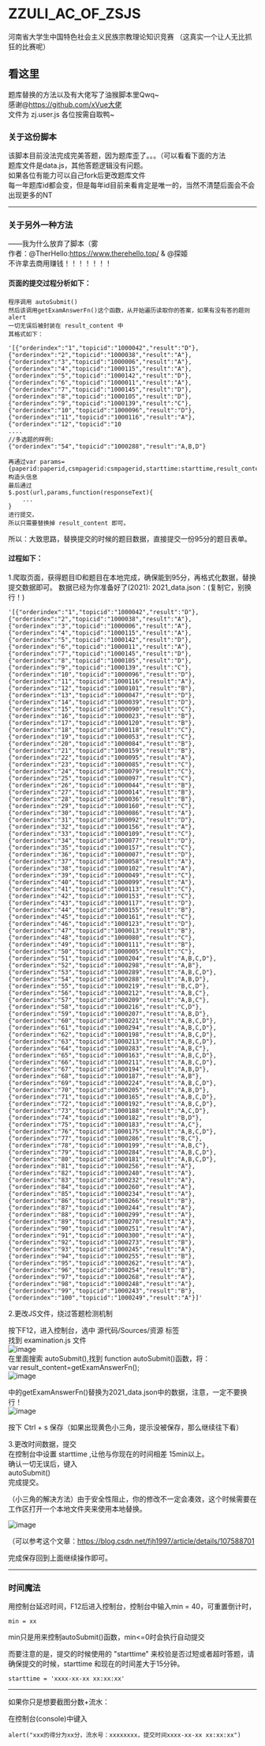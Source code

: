 # ZZULI_AC_OF_ZSJS
河南省大学生中国特色社会主义民族宗教理论知识竞赛
（这真实一个让人无比抓狂的比赛呢）
## 看这里
题库替换的方法以及有大佬写了油猴脚本里Qwq~  
感谢@https://github.com/xVue大佬    
文件为 zj.user.js  各位按需自取鸭~
### 关于这份脚本
该脚本目前没法完成完美答题，因为题库歪了。。。（可以看看下面的方法  
题库文件是data.js，其他答题逻辑没有问题。  
如果各位有能力可以自己fork后更改题库文件  
每一年题库id都会变，但是每年id目前来看肯定是唯一的，当然不清楚后面会不会出现更多的NT  
- - -
### 关于另外一种方法
——我为什么放弃了脚本（雾  
作者：@TherHello:https://www.therehello.top/ & @探姬  
不许拿去商用赚钱！！！！！！！  
#### 页面的提交过程分析如下：
```
程序调用 autoSubmit()  
然后该调用getExamAnswerFn()这个函数，从开始遍历读取你的答案，如果有没有答的题则alert  
一切无误后被封装在 result_content 中  
其格式如下：  

'[{"orderindex":"1","topicid":"1000042","result":"D"},{"orderindex":"2","topicid":"1000038","result":"A"},{"orderindex":"3","topicid":"1000006","result":"A"},{"orderindex":"4","topicid":"1000115","result":"A"},{"orderindex":"5","topicid":"1000142","result":"D"},{"orderindex":"6","topicid":"1000011","result":"A"},{"orderindex":"7","topicid":"1000145","result":"D"},{"orderindex":"8","topicid":"1000105","result":"D"},{"orderindex":"9","topicid":"1000139","result":"C"},{"orderindex":"10","topicid":"1000096","result":"D"},{"orderindex":"11","topicid":"1000116","result":"A"},{"orderindex":"12","topicid":"10
....
//多选题的样例:  
{"orderindex":"54","topicid":"1000288","result":"A,B,D"}  

再通过var params={paperid:paperid,csmpagerid:csmpagerid,starttime:starttime,result_content:result_content,memberusercode:memberusercode,memberschoolid:memberschoolid,membernickname:membernickname,ssm:getSSM()}构造头信息
最后通过
$.post(url,params,function(responseText){
    ...
}
进行提交，
所以只需要替换掉 result_content 即可。
```

所以：大致思路，替换提交的时候的题目数据，直接提交一份95分的题目表单。

#### 过程如下：
1.爬取页面，获得题目ID和题目在本地完成，确保能到95分，再格式化数据，替换提交数据即可。
数据已经为你准备好了(2021): 
2021_data.json：(复制它，别换行！)   
```
'[{"orderindex":"1","topicid":"1000042","result":"D"},{"orderindex":"2","topicid":"1000038","result":"A"},{"orderindex":"3","topicid":"1000006","result":"A"},{"orderindex":"4","topicid":"1000115","result":"A"},{"orderindex":"5","topicid":"1000142","result":"D"},{"orderindex":"6","topicid":"1000011","result":"A"},{"orderindex":"7","topicid":"1000145","result":"D"},{"orderindex":"8","topicid":"1000105","result":"D"},{"orderindex":"9","topicid":"1000139","result":"C"},{"orderindex":"10","topicid":"1000096","result":"D"},{"orderindex":"11","topicid":"1000116","result":"A"},{"orderindex":"12","topicid":"1000101","result":"B"},{"orderindex":"13","topicid":"1000047","result":"D"},{"orderindex":"14","topicid":"1000039","result":"D"},{"orderindex":"15","topicid":"1000090","result":"C"},{"orderindex":"16","topicid":"1000023","result":"B"},{"orderindex":"17","topicid":"1000120","result":"B"},{"orderindex":"18","topicid":"1000118","result":"C"},{"orderindex":"19","topicid":"1000053","result":"C"},{"orderindex":"20","topicid":"1000084","result":"B"},{"orderindex":"21","topicid":"1000159","result":"B"},{"orderindex":"22","topicid":"1000095","result":"A"},{"orderindex":"23","topicid":"1000085","result":"C"},{"orderindex":"24","topicid":"1000079","result":"C"},{"orderindex":"25","topicid":"1000097","result":"C"},{"orderindex":"26","topicid":"1000044","result":"B"},{"orderindex":"27","topicid":"1000014","result":"B"},{"orderindex":"28","topicid":"1000036","result":"B"},{"orderindex":"29","topicid":"1000160","result":"C"},{"orderindex":"30","topicid":"1000086","result":"A"},{"orderindex":"31","topicid":"1000092","result":"D"},{"orderindex":"32","topicid":"1000156","result":"A"},{"orderindex":"33","topicid":"1000109","result":"C"},{"orderindex":"34","topicid":"1000077","result":"D"},{"orderindex":"35","topicid":"1000157","result":"C"},{"orderindex":"36","topicid":"1000007","result":"D"},{"orderindex":"37","topicid":"1000058","result":"A"},{"orderindex":"38","topicid":"1000102","result":"A"},{"orderindex":"39","topicid":"1000049","result":"C"},{"orderindex":"40","topicid":"1000099","result":"A"},{"orderindex":"41","topicid":"1000113","result":"C"},{"orderindex":"42","topicid":"1000153","result":"C"},{"orderindex":"43","topicid":"1000117","result":"D"},{"orderindex":"44","topicid":"1000155","result":"B"},{"orderindex":"45","topicid":"1000161","result":"C"},{"orderindex":"46","topicid":"1000123","result":"D"},{"orderindex":"47","topicid":"1000013","result":"B"},{"orderindex":"48","topicid":"1000080","result":"C"},{"orderindex":"49","topicid":"1000111","result":"B"},{"orderindex":"50","topicid":"1000005","result":"C"},{"orderindex":"51","topicid":"1000204","result":"A,B,C,D"},{"orderindex":"52","topicid":"1000298","result":"A,B"},{"orderindex":"53","topicid":"1000289","result":"A,B,C,D"},{"orderindex":"54","topicid":"1000288","result":"A,B,D"},{"orderindex":"55","topicid":"1000219","result":"B,C,D"},{"orderindex":"56","topicid":"1000212","result":"A,B,C"},{"orderindex":"57","topicid":"1000209","result":"A,B,C"},{"orderindex":"58","topicid":"1000216","result":"C,D"},{"orderindex":"59","topicid":"1000207","result":"A,B,D"},{"orderindex":"60","topicid":"1000221","result":"A,B,C,D"},{"orderindex":"61","topicid":"1000294","result":"A,B,C,D"},{"orderindex":"62","topicid":"1000198","result":"A,B,C,D"},{"orderindex":"63","topicid":"1000213","result":"A,B,C,D"},{"orderindex":"64","topicid":"1000283","result":"A,B,C"},{"orderindex":"65","topicid":"1000163","result":"A,B,C,D"},{"orderindex":"66","topicid":"1000211","result":"A,B,C,D"},{"orderindex":"67","topicid":"1000194","result":"A,B,D"},{"orderindex":"68","topicid":"1000187","result":"A,B"},{"orderindex":"69","topicid":"1000224","result":"A,B,C,D"},{"orderindex":"70","topicid":"1000205","result":"A,B,D"},{"orderindex":"71","topicid":"1000165","result":"A,B,C,D"},{"orderindex":"72","topicid":"1000192","result":"A,B,C,D"},{"orderindex":"73","topicid":"1000188","result":"A,C,D"},{"orderindex":"74","topicid":"1000182","result":"B,D"},{"orderindex":"75","topicid":"1000183","result":"A,C"},{"orderindex":"76","topicid":"1000175","result":"A,B,C,D"},{"orderindex":"77","topicid":"1000286","result":"B,C"},{"orderindex":"78","topicid":"1000199","result":"A,B,C"},{"orderindex":"79","topicid":"1000284","result":"A,B,C,D"},{"orderindex":"80","topicid":"1000181","result":"A,B,C,D"},{"orderindex":"81","topicid":"1000256","result":"A"},{"orderindex":"82","topicid":"1000240","result":"A"},{"orderindex":"83","topicid":"1000232","result":"A"},{"orderindex":"84","topicid":"1000260","result":"A"},{"orderindex":"85","topicid":"1000234","result":"A"},{"orderindex":"86","topicid":"1000266","result":"B"},{"orderindex":"87","topicid":"1000244","result":"A"},{"orderindex":"88","topicid":"1000299","result":"A"},{"orderindex":"89","topicid":"1000270","result":"A"},{"orderindex":"90","topicid":"1000251","result":"A"},{"orderindex":"91","topicid":"1000300","result":"A"},{"orderindex":"92","topicid":"1000273","result":"B"},{"orderindex":"93","topicid":"1000245","result":"A"},{"orderindex":"94","topicid":"1000255","result":"B"},{"orderindex":"95","topicid":"1000262","result":"A"},{"orderindex":"96","topicid":"1000254","result":"B"},{"orderindex":"97","topicid":"1000268","result":"A"},{"orderindex":"98","topicid":"1000248","result":"A"},{"orderindex":"99","topicid":"1000243","result":"B"},{"orderindex":"100","topicid":"1000249","result":"A"}]'
```  

2.更改JS文件，绕过答题检测机制  

按下F12，进入控制台，选中 源代码/Sources/资源 标签   
找到 examination.js 文件  
![image](https://user-images.githubusercontent.com/41804496/142233436-5e442527-9c4a-43c7-accf-4232c41231b5.png)    
在里面搜索 autoSubmit(),找到 function autoSubmit()函数，将：    
var result_content=getExamAnswerFn();  
![image](https://user-images.githubusercontent.com/41804496/142237598-52f599e9-5d5a-49bd-a0b4-09766e86a79d.png)

中的getExamAnswerFn()替换为2021_data.json中的数据，注意，一定不要换行！  
![image](https://user-images.githubusercontent.com/41804496/142237763-1a696d7a-4ddc-44b2-bb40-daaf3feac1d8.png)

按下 Ctrl + s 保存（如果出现黄色小三角，提示没被保存，那么继续往下看）  

3.更改时间数据，提交  
在控制台中设置 starttime ,让他与你现在的时间相差 15min以上。  
确认一切无误后，键入  
 autoSubmit()  
 完成提交。 
  
    
    
（小三角的解决方法）由于安全性阻止，你的修改不一定会凑效，这个时候需要在工作区打开一个本地文件夹来使用本地替换。 

![image](https://user-images.githubusercontent.com/41804496/142235584-28ae0b2c-7087-48da-b7d1-4b2b1c082d4d.png)  

（可以参考这个文章：https://blog.csdn.net/fjh1997/article/details/107588701

完成保存回到上面继续操作即可。  
- - -
### 时间魔法

用控制台延迟时间，F12后进入控制台，控制台中输入min = 40，可重置倒计时，
```
min = xx
```

min只是用来控制autoSubmit()函数，min<=0时会执行自动提交

而要注意的是，提交的时候使用的 "starttime" 来校验是否过短或者超时答题，请确保提交的时候，starttime 和现在的时间差大于15分钟。
```
starttime = 'xxxx-xx-xx xx:xx:xx'
```

- - -
如果你只是想要截图分数+流水：

在控制台(console)中键入 
```
alert("xxx的得分为xx分，流水号：xxxxxxxx，提交时间xxxx-xx-xx xx:xx:xx")

```


